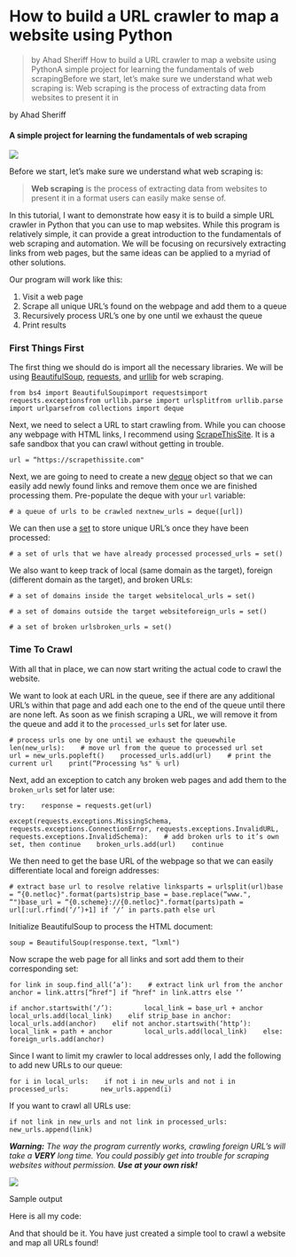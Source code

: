 # How to build a URL crawler to map a website using Python

> by Ahad Sheriff How to build a URL crawler to map a website using PythonA simple project for learning the fundamentals of web scrapingBefore we start, let’s make sure we understand what web scraping is: Web scraping is the process of extracting data from websites to present it in

by Ahad Sheriff

#### A simple project for learning the fundamentals of web scraping

![](https://cdn-media-1.freecodecamp.org/images/1*ZxUfhtbRROKqcBqyfT8plA.jpeg)

Before we start, let’s make sure we understand what web scraping is:

> **Web scraping** is the process of extracting data from websites to present it in a format users can easily make sense of.

In this tutorial, I want to demonstrate how easy it is to build a simple URL crawler in Python that you can use to map websites. While this program is relatively simple, it can provide a great introduction to the fundamentals of web scraping and automation. We will be focusing on recursively extracting links from web pages, but the same ideas can be applied to a myriad of other solutions.

Our program will work like this:

1.  Visit a web page
2.  Scrape all unique URL’s found on the webpage and add them to a queue
3.  Recursively process URL’s one by one until we exhaust the queue
4.  Print results

### First Things First

The first thing we should do is import all the necessary libraries. We will be using [BeautifulSoup](https://www.crummy.com/software/BeautifulSoup/), [requests](http://docs.python-requests.org/en/master/), and [urllib](https://docs.python.org/3/library/urllib.html) for web scraping.

    from bs4 import BeautifulSoupimport requestsimport requests.exceptionsfrom urllib.parse import urlsplitfrom urllib.parse import urlparsefrom collections import deque

Next, we need to select a URL to start crawling from. While you can choose any webpage with HTML links, I recommend using [ScrapeThisSite](https://scrapethissite.com/). It is a safe sandbox that you can crawl without getting in trouble.

    url = “https://scrapethissite.com"

Next, we are going to need to create a new [deque](https://docs.python.org/3.3/library/collections.html#collections.deque) object so that we can easily add newly found links and remove them once we are finished processing them. Pre-populate the deque with your `url` variable:

    # a queue of urls to be crawled nextnew_urls = deque([url])

We can then use a [set](https://docs.python.org/3.3/library/stdtypes.html?highlight=set#set) to store unique URL’s once they have been processed:

    # a set of urls that we have already processed processed_urls = set()

We also want to keep track of local (same domain as the target), foreign (different domain as the target), and broken URLs:

    # a set of domains inside the target websitelocal_urls = set()

    # a set of domains outside the target websiteforeign_urls = set()

    # a set of broken urlsbroken_urls = set()

### Time To Crawl

With all that in place, we can now start writing the actual code to crawl the website.

We want to look at each URL in the queue, see if there are any additional URL’s within that page and add each one to the end of the queue until there are none left. As soon as we finish scraping a URL, we will remove it from the queue and add it to the `processed_urls` set for later use.

    # process urls one by one until we exhaust the queuewhile len(new_urls):    # move url from the queue to processed url set    url = new_urls.popleft()    processed_urls.add(url)    # print the current url    print(“Processing %s" % url)

Next, add an exception to catch any broken web pages and add them to the `broken_urls` set for later use:

    try:    response = requests.get(url)

    except(requests.exceptions.MissingSchema, requests.exceptions.ConnectionError, requests.exceptions.InvalidURL, requests.exceptions.InvalidSchema):    # add broken urls to it’s own set, then continue    broken_urls.add(url)    continue

We then need to get the base URL of the webpage so that we can easily differentiate local and foreign addresses:

    # extract base url to resolve relative linksparts = urlsplit(url)base = “{0.netloc}".format(parts)strip_base = base.replace(“www.", “")base_url = “{0.scheme}://{0.netloc}".format(parts)path = url[:url.rfind(‘/’)+1] if ‘/’ in parts.path else url

Initialize BeautifulSoup to process the HTML document:

    soup = BeautifulSoup(response.text, “lxml")

Now scrape the web page for all links and sort add them to their corresponding set:

    for link in soup.find_all(‘a’):    # extract link url from the anchor    anchor = link.attrs[“href"] if “href" in link.attrs else ‘’

    if anchor.startswith(‘/’):        local_link = base_url + anchor        local_urls.add(local_link)    elif strip_base in anchor:        local_urls.add(anchor)    elif not anchor.startswith(‘http’):        local_link = path + anchor        local_urls.add(local_link)    else:        foreign_urls.add(anchor)

Since I want to limit my crawler to local addresses only, I add the following to add new URLs to our queue:

    for i in local_urls:    if not i in new_urls and not i in processed_urls:        new_urls.append(i)

If you want to crawl all URLs use:

    if not link in new_urls and not link in processed_urls:    new_urls.append(link)

**_Warning:_** _The way the program currently works, crawling foreign URL’s will take a_ **_VERY_** _long time. You could possibly get into trouble for scraping websites without permission._ **_Use at your own risk!_**

![](https://cdn-media-1.freecodecamp.org/images/1*Y5DwSdLwAIGOWuuyvp1HnA.png)

Sample output

Here is all my code:

And that should be it. You have just created a simple tool to crawl a website and map all URLs found!
